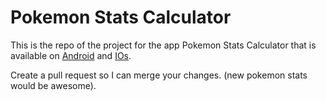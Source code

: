 # Pokemon Stats Calculator

This is the repo of the project for the app Pokemon Stats Calculator that is available on [Android](https://play.google.com/store/apps/details?id=com.ruivop.pokestatscalculator) and [IOs](https://apps.apple.com/us/app/iv-ev-and-stats-calculator/id1601725563).

Create a pull request so I can merge your changes. (new pokemon stats would be awesome).
